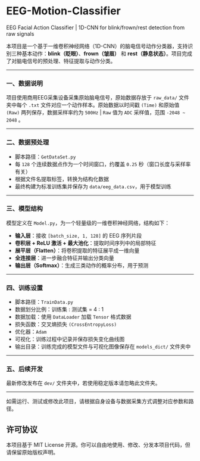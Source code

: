 # EEG-Motion-Classifier
EEG Facial Action Classifier | 1D-CNN for blink/frown/rest detection from raw signals

本项目是一个基于一维卷积神经网络（1D-CNN）的脑电信号动作分类器，支持识别三种基本动作：**blink（眨眼）**、**frown（皱眉）** 和 **rest（静息状态）**。项目完成了对脑电信号的预处理、特征提取与动作分类。

---

### 一、数据说明

项目使用商用EEG采集设备采集原始脑电信号，原始数据存放于 `raw_data/` 文件夹中每个 `.txt` 文件对应一个动作样本。原始数据以时间戳 `(Time)` 和原始值 `(Raw)` 两列保存，数据采样率约为 `500Hz` | `Raw` 值为 `ADC` 采样值，范围 `-2048 ~ 2048` 。

---

### 二、数据预处理

* 脚本路径：`GetDataSet.py`
* 每 `128` 个连续数据点作为一个时间窗口，约覆盖 `0.25` 秒（窗口长度与采样率有关）
* 根据文件名提取标签，转换为结构化数据
* 最终构建为标准训练集并保存为 `data/eeg_data.csv`，用于模型训练

---

### 三、模型结构

模型定义在 `Model.py`，为一个轻量级的一维卷积神经网络，结构如下：

* **输入层**：接收 `[batch_size, 1, 128]` 的 EEG 序列片段
* **卷积层 + ReLU 激活 + 最大池化**：提取时间序列中的局部特征
* **展平层（Flatten）**：将卷积提取的特征展平成一维向量
* **全连接层**：进一步融合特征并输出分类向量
* **输出层（Softmax）**：生成三类动作的概率分布，用于预测

---

### 四、训练设置

* 脚本路径：`TrainData.py`
* 数据划分比例：训练集 : 测试集 = 4 : 1
* 数据加载：使用 `DataLoader` 加载 `Tensor` 格式数据
* 损失函数：交叉熵损失 `(CrossEntropyLoss)`
* 优化器：`Adam`
* 可视化：训练过程中记录并保存损失变化曲线图
* 输出目录：训练完成的模型文件与可视化图像保存在 `models_dict/` 文件夹中

---

### 五、后续开发
最新修改发布在 `dev/` 文件夹中，若使用稳定版本请忽略此文件夹。

---

如需运行、测试或修改此项目，请根据自身设备与数据采集方式调整对应参数和路径。

## 许可协议

本项目基于 MIT License 开源。你可以自由地使用、修改、分发本项目代码，但请保留原始版权声明。
